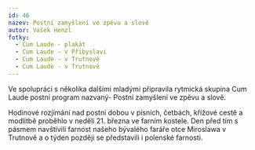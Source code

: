```yaml
---
id: 46
nazev: Postní zamyšlení ve zpěvu a slově
autor: Vašek Henzl
fotky:
  - Cum Laude - plakát
  - Cum Laude - v Přibyslavi
  - Cum Laude - v Trutnově
  - Cum Laude - v Trutnově
---
```

Ve spolupráci s několika dalšími mladými připravila rytmická skupina Cum Laude postní program nazvaný- Postní zamyšlení ve zpěvu a slově. 
<p>
Hodinové rozjímání nad postní dobou v písních, četbách, křížové cestě a modlitbě proběhlo v neděli 21. března ve farním kostele. Den před tím s pásmem navštívili farnost našeho bývalého faráře otce Miroslawa v Trutnově a o týden později se představili i polenské farnosti.
<p>

